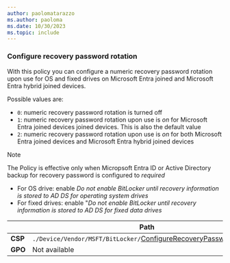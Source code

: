 ```yaml
---
author: paolomatarazzo
ms.author: paoloma
ms.date: 10/30/2023
ms.topic: include
---
```


### Configure recovery password rotation

With this policy you can configure a numeric recovery password rotation upon use for OS and fixed drives on Microsoft Entra joined and Microsoft Entra hybrid joined devices.

Possible values are:

- `0`: numeric recovery password rotation is turned off
- `1`: numeric recovery password rotation upon use is *on* for Microsoft Entra joined devices joined devices. This is also the default value
- `2`: numeric recovery password rotation upon use is *on* for both Microsoft Entra joined devices and Microsoft Entra hybrid joined devices

> [!NOTE]
> The Policy is effective only when Micropsoft Entra ID or Active Directory backup for recovery password is configured to *required*
>
> - For OS drive: enable *Do not enable BitLocker until recovery information is stored to AD DS for operating system drives*
> - For fixed drives: enable "*Do not enable BitLocker until recovery information is stored to AD DS for fixed data drives*

|  | Path |
|--|--|
| **CSP** | `./Device/Vendor/MSFT/BitLocker/`[ConfigureRecoveryPasswordRotation](/windows/client-management/mdm/bitlocker-csp#configurerecoverypasswordrotation)|
| **GPO** | Not available |
